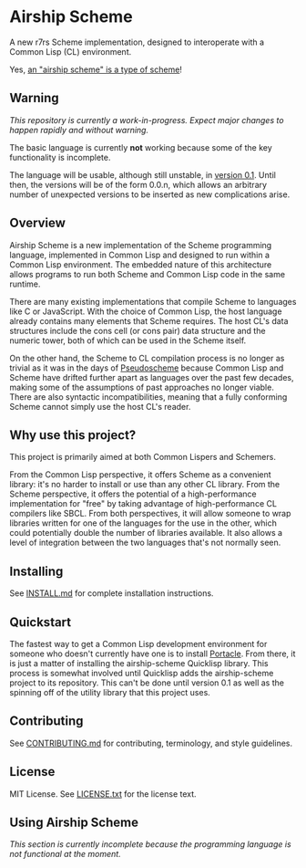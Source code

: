 Airship Scheme
==============

A new r7rs Scheme implementation, designed to interoperate with a
Common Lisp (CL) environment.

Yes, [an "airship scheme" is a type of
scheme](https://en.wikipedia.org/wiki/Imperial_Airship_Scheme)!

Warning
-------

*This repository is currently a work-in-progress. Expect major changes
to happen rapidly and without warning.*

The basic language is currently **not** working because some of the
key functionality is incomplete.

The language will be usable, although still unstable, in [version
0.1](https://gitlab.com/mbabich/airship-scheme/-/milestones/4). Until
then, the versions will be of the form 0.0.n, which allows an
arbitrary number of unexpected versions to be inserted as new
complications arise.

Overview
--------

Airship Scheme is a new implementation of the Scheme programming
language, implemented in Common Lisp and designed to run within a
Common Lisp environment. The embedded nature of this architecture
allows programs to run both Scheme and Common Lisp code in the same
runtime.

There are many existing implementations that compile Scheme to
languages like C or JavaScript. With the choice of Common Lisp, the
host language already contains many elements that Scheme requires. The
host CL's data structures include the cons cell (or cons pair) data
structure and the numeric tower, both of which can be used in the
Scheme itself.

On the other hand, the Scheme to CL compilation process is no longer
as trivial as it was in the days of
[Pseudoscheme](http://mumble.net/~jar/pseudoscheme/) because Common
Lisp and Scheme have drifted further apart as languages over the past
few decades, making some of the assumptions of past approaches no
longer viable. There are also syntactic incompatibilities, meaning
that a fully conforming Scheme cannot simply use the host CL's reader.

Why use this project?
---------------------

This project is primarily aimed at both Common Lispers and Schemers.

From the Common Lisp perspective, it offers Scheme as a convenient
library: it's no harder to install or use than any other CL library.
From the Scheme perspective, it offers the potential of a
high-performance implementation for "free" by taking advantage of
high-performance CL compilers like SBCL. From both perspectives, it
will allow someone to wrap libraries written for one of the languages
for the use in the other, which could potentially double the number of
libraries available. It also allows a level of integration between the
two languages that's not normally seen.

Installing
----------

See [INSTALL.md](INSTALL.md) for complete installation instructions.

Quickstart
----------

The fastest way to get a Common Lisp development environment for
someone who doesn't currently have one is to install
[Portacle](https://portacle.github.io/). From there, it is just a
matter of installing the airship-scheme Quicklisp library. This
process is somewhat involved until Quicklisp adds the airship-scheme
project to its repository. This can't be done until version 0.1 as
well as the spinning off of the utility library that this project
uses.

Contributing
------------

See [CONTRIBUTING.md](CONTRIBUTING.md) for contributing, terminology,
and style guidelines.

License
-------

MIT License. See [LICENSE.txt](LICENSE.txt) for the license text.

Using Airship Scheme
--------------------

*This section is currently incomplete because the programming language
is not functional at the moment.*
